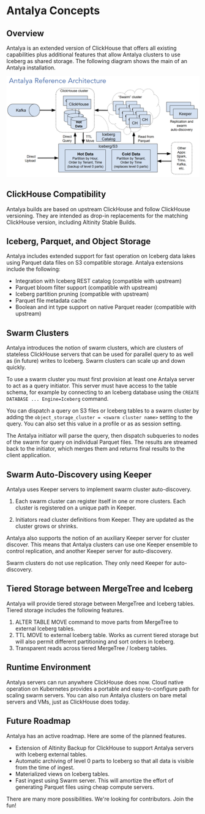 # Antalya Concepts

## Overview

Antalya is an extended version of ClickHouse that offers all existing
capabilities plus additional features that allow Antalya clusters to
use Iceberg as shared storage. The following diagram shows the main 
of an Antalya installation. 

![Antalya Reference Architecture](images/Antalya-Reference-Architecture-2025-02-17.png)

## ClickHouse Compatibility

Antalya builds are based on upstream ClickHouse and follow ClickHouse 
versioning. They are intended as drop-in replacements for the 
matching ClickHouse version, including Altinity Stable Builds. 

## Iceberg, Parquet, and Object Storage

Antalya includes extended support for fast operation on Iceberg 
data lakes using Parquet data files on S3 compatible storage. Antalya
extensions include the following:

* Integration with Iceberg REST catalog (compatible with upstream)
* Parquet bloom filter support (compatible with upstream)
* Iceberg partition pruning (compatible with upstream)
* Parquet file metadata cache 
* Boolean and int type support on native Parquet reader (compatible with upstream)

## Swarm Clusters

Antalya introduces the notion of swarm clusters, which are clusters of
stateless ClickHouse servers that can be used for parallel query to as
well as (in future) writes to Iceberg. Swarm clusters can scale up and
down quickly.

To use a swarm cluster you must first provision at least one Antalya
server to act as a query initiator. This server must have access to the
table schema, for example by connecting to an Iceberg database using the
`CREATE DATABASE ... Engine=Iceberg` command.

You can dispatch a query on S3 files or Iceberg tables to a swarm
cluster by adding the `object_storage_cluster = <swarm cluster name>`
setting to the query. You can also set this value in a profile or as as
session setting.

The Antalya initiator will parse the query, then dispatch subqueries to
nodes of the swarm for query on individual Parquet files. The results
are streamed back to the initiator, which merges them and returns final
results to the client application.

## Swarm Auto-Discovery using Keeper

Antalya uses Keeper servers to implement swarm cluster auto-discovery. 

1. Each swarm cluster can register itself in one or more clusters. Each 
   cluster is registered on a unique path in Keeper. 

2. Initiators read cluster definitions from Keeper. They are updated as 
   the cluster grows or shrinks. 

Antalya also supports the notion of an auxiliary Keeper server for cluster
discover. This means that Antalya clusters can use one Keeper ensemble
to control replication, and another Keeper server for auto-discovery.

Swarm clusters do not use replication. They only need Keeper for
auto-discovery.

## Tiered Storage between MergeTree and Iceberg

Antalya will provide tiered storage between MergeTree and Iceberg tables. 
Tiered storage includes the following features. 

1. ALTER TABLE MOVE command to move parts from MergeTree to external 
   Iceberg tables.
2. TTL MOVE to external Iceberg table. Works as current tiered storage but will
   also permit different partitioning and sort orders in Iceberg. 
3. Transparent reads across tiered MergeTree / Iceberg tables. 

## Runtime Environment

Antalya servers can run anywhere ClickHouse does now. Cloud native
operation on Kubernetes provides a portable and easy-to-configure path
for scaling swarm servers. You can also run Antalya clusters on bare
metal servers and VMs, just as ClickHouse does today.

## Future Roadmap

Antalya has an active roadmap. Here are some of the planned features. 

* Extension of Altinity Backup for ClickHouse to support Antalya servers
  with Iceberg external tables.
* Automatic archiving of level 0 parts to Iceberg so that all data is 
  visible from the time of ingest.
* Materialized views on Iceberg tables. 
* Fast ingest using Swarm server. This will amortize the effort of generating
  Parquet files using cheap compute servers. 

There are many more possibilities. We're looking for contributors. Join
the fun!
